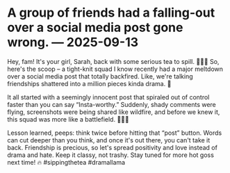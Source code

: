 # A group of friends had a falling-out over a social media post gone wrong. — 2025-09-13

Hey, fam! It's your girl, Sarah, back with some serious tea to spill. 💁🏻‍♀️ So, here's the scoop – a tight-knit squad I know recently had a major meltdown over a social media post that totally backfired. Like, we're talking friendships shattered into a million pieces kinda drama. 👀

It all started with a seemingly innocent post that spiraled out of control faster than you can say “Insta-worthy.” Suddenly, shady comments were flying, screenshots were being shared like wildfire, and before we knew it, this squad was more like a battlefield. 🙅🏻‍♀️

Lesson learned, peeps: think twice before hitting that “post” button. Words can cut deeper than you think, and once it's out there, you can't take it back. Friendship is precious, so let's spread positivity and love instead of drama and hate. Keep it classy, not trashy. Stay tuned for more hot goss next time! 🔥 #sippingthetea #dramallama